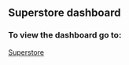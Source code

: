 ## Superstore dashboard



### To view the dashboard go to:

[Superstore](https://whl0217.github.io/Superstore/)

